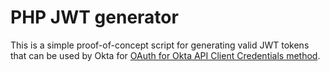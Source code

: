 # PHP JWT generator
This is a simple proof-of-concept script for generating valid JWT tokens that can be used by Okta for [OAuth for Okta API Client Credentials method](https://developer.okta.com/docs/guides/implement-oauth-for-okta/use-client-credentials-grant-flow/).